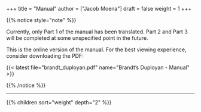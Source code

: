 +++
title = "Manual"
author = ["Jacob Moena"]
draft = false
weight = 1
+++

{{% notice style="note" %}}

Currently, only Part 1 of the manual has been translated. Part 2 and Part 3 will be completed at some unspecified point in the future.

This is the online version of the manual. For the best viewing experience, consider downloading the PDF:

{{< latest file="brandt_duployan.pdf" name="Brandt’s Duployan - Manual" >}}

{{% /notice %}}

---

{{% children sort="weight" depth="2" %}}
